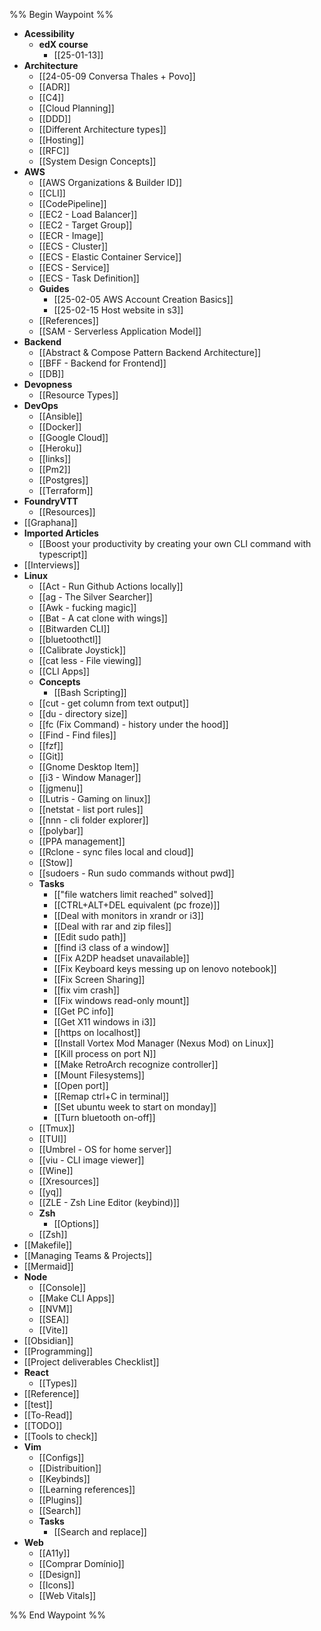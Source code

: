 %% Begin Waypoint %%
- **Acessibility**
  - **edX course**
    - [[25-01-13]]
- **Architecture**
  - [[24-05-09 Conversa Thales + Povo]]
  - [[ADR]]
  - [[C4]]
  - [[Cloud Planning]]
  - [[DDD]]
  - [[Different Architecture types]]
  - [[Hosting]]
  - [[RFC]]
  - [[System Design Concepts]]
- **AWS**
  - [[AWS Organizations & Builder ID]]
  - [[CLI]]
  - [[CodePipeline]]
  - [[EC2 - Load Balancer]]
  - [[EC2 - Target Group]]
  - [[ECR - Image]]
  - [[ECS - Cluster]]
  - [[ECS - Elastic Container Service]]
  - [[ECS - Service]]
  - [[ECS - Task Definition]]
  - **Guides**
    - [[25-02-05 AWS Account Creation Basics]]
    - [[25-02-15 Host website in s3]]
  - [[References]]
  - [[SAM - Serverless Application Model]]
- **Backend**
  - [[Abstract & Compose Pattern Backend Architecture]]
  - [[BFF - Backend for Frontend]]
  - [[DB]]
- **Devopness**
  - [[Resource Types]]
- **DevOps**
  - [[Ansible]]
  - [[Docker]]
  - [[Google Cloud]]
  - [[Heroku]]
  - [[links]]
  - [[Pm2]]
  - [[Postgres]]
  - [[Terraform]]
- **FoundryVTT**
  - [[Resources]]
- [[Graphana]]
- **Imported Articles**
  - [[Boost your productivity by creating your own CLI command with typescript]]
- [[Interviews]]
- **Linux**
  - [[Act - Run Github Actions locally]]
  - [[ag - The Silver Searcher]]
  - [[Awk - fucking magic]]
  - [[Bat - A cat clone with wings]]
  - [[Bitwarden CLI]]
  - [[bluetoothctl]]
  - [[Calibrate Joystick]]
  - [[cat less - File viewing]]
  - [[CLI Apps]]
  - **Concepts**
    - [[Bash Scripting]]
  - [[cut - get column from text output]]
  - [[du - directory size]]
  - [[fc (Fix Command) - history under the hood]]
  - [[Find - Find files]]
  - [[fzf]]
  - [[Git]]
  - [[Gnome Desktop Item]]
  - [[i3 - Window Manager]]
  - [[jgmenu]]
  - [[Lutris - Gaming on linux]]
  - [[netstat - list port rules]]
  - [[nnn - cli folder explorer]]
  - [[polybar]]
  - [[PPA management]]
  - [[Rclone - sync files local and cloud]]
  - [[Stow]]
  - [[sudoers - Run sudo commands without pwd]]
  - **Tasks**
    - [["file watchers limit reached" solved]]
    - [[CTRL+ALT+DEL equivalent (pc froze)]]
    - [[Deal with monitors in xrandr or i3]]
    - [[Deal with rar and zip files]]
    - [[Edit sudo path]]
    - [[find i3 class of a window]]
    - [[Fix A2DP headset unavailable]]
    - [[Fix Keyboard keys messing up on lenovo notebook]]
    - [[Fix Screen Sharing]]
    - [[fix vim crash]]
    - [[Fix windows read-only mount]]
    - [[Get PC info]]
    - [[Get X11 windows in i3]]
    - [[https on localhost]]
    - [[Install Vortex Mod Manager (Nexus Mod) on Linux]]
    - [[Kill process on port N]]
    - [[Make RetroArch recognize controller]]
    - [[Mount Filesystems]]
    - [[Open port]]
    - [[Remap ctrl+C in terminal]]
    - [[Set ubuntu week to start on monday]]
    - [[Turn bluetooth on-off]]
  - [[Tmux]]
  - [[TUI]]
  - [[Umbrel - OS for home server]]
  - [[viu - CLI image viewer]]
  - [[Wine]]
  - [[Xresources]]
  - [[yq]]
  - [[ZLE - Zsh Line Editor (keybind)]]
  - **Zsh**
    - [[Options]]
  - [[Zsh]]
- [[Makefile]]
- [[Managing Teams & Projects]]
- [[Mermaid]]
- **Node**
  - [[Console]]
  - [[Make CLI Apps]]
  - [[NVM]]
  - [[SEA]]
  - [[Vite]]
- [[Obsidian]]
- [[Programming]]
- [[Project deliverables Checklist]]
- **React**
  - [[Types]]
- [[Reference]]
- [[test]]
- [[To-Read]]
- [[TODO]]
- [[Tools to check]]
- **Vim**
  - [[Configs]]
  - [[Distribuition]]
  - [[Keybinds]]
  - [[Learning references]]
  - [[Plugins]]
  - [[Search]]
  - **Tasks**
    - [[Search and replace]]
- **Web**
  - [[A11y]]
  - [[Comprar Domínio]]
  - [[Design]]
  - [[Icons]]
  - [[Web Vitals]]

%% End Waypoint %%